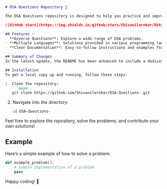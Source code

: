 ```markdown
# DSA Questions Repository 🤖

The DSA Questions repository is designed to help you practice and improve your coding skills through a comprehensive collection of Data Structures and Algorithms (DSA) problems.

![GitHub stars](https://img.shields.io/github/stars/Shivanilarokar/DSA-Questions-.svg?style=social) ![GitHub forks](https://img.shields.io/github/forks/Shivanilarokar/DSA-Questions-.svg?style=social)

## Features ✨
- **Diverse Questions**: Explore a wide range of DSA problems.
- **Multiple Languages**: Solutions provided in various programming languages.
- **Clear Documentation**: Easy-to-follow instructions and examples for each problem.

## Summary of Changes
In the latest update, the README has been enhanced to include a dedicated **Features** section, highlighting the core advantages of the repository. Minor formatting adjustments were also made for improved readability.

## Installation
To get a local copy up and running, follow these steps:

1. Clone the repository:
   ```bash
   git clone https://github.com/Shivanilarokar/DSA-Questions-.git
   ```
2. Navigate into the directory:
   ```bash
   cd DSA-Questions-
   ```

Feel free to explore the repository, solve the problems, and contribute your own solutions!

## Example
Here’s a simple example of how to solve a problem:

```python
def example_problem():
    # Sample implementation of a problem
    pass
```

Happy coding! 🚀
```